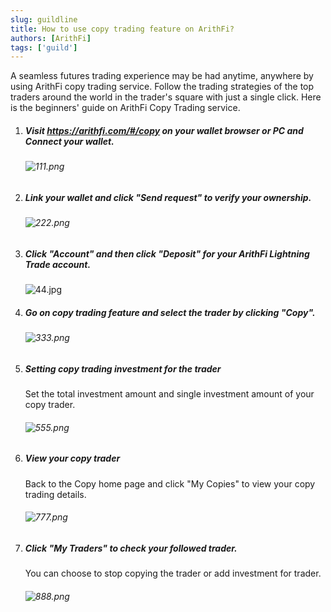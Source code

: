 ```yaml
---
slug: guildline
title: How to use copy trading feature on ArithFi?
authors: [ArithFi]
tags: ['guild']
---
```


A seamless futures trading experience may be had anytime, anywhere by using ArithFi copy trading service. Follow the trading strategies of the top traders around the world in the trader's square with just a single click. Here is the beginners' guide on ArithFi Copy Trading service.

1. ##### Visit https://arithfi.com/#/copy on your wallet browser or PC and Connect your wallet.

   ###### ![111.png](https://bafybeibixmvl5uy7yanoqd24ybpozioj3omynxxvmaqdpjdcs2bpfdph3y.ipfs.nftstorage.link/111.png)

2. ##### Link your wallet and click "Send request" to verify your ownership.

   ###### ![222.png](https://bafybeibixmvl5uy7yanoqd24ybpozioj3omynxxvmaqdpjdcs2bpfdph3y.ipfs.nftstorage.link/222.png)

3. ##### Click "Account" and then click "Deposit" for your ArithFi Lightning Trade account.

   ![44.jpg](https://bafybeibixmvl5uy7yanoqd24ybpozioj3omynxxvmaqdpjdcs2bpfdph3y.ipfs.nftstorage.link/333.png)

4. ##### Go on copy trading feature and select the trader by clicking "Copy".

   ###### ![333.png](https://bafybeibixmvl5uy7yanoqd24ybpozioj3omynxxvmaqdpjdcs2bpfdph3y.ipfs.nftstorage.link/444.png)

5. ##### Setting copy trading investment for the trader

   Set the total investment amount and single investment amount of your copy trader.

   ###### ![555.png](https://bafybeibixmvl5uy7yanoqd24ybpozioj3omynxxvmaqdpjdcs2bpfdph3y.ipfs.nftstorage.link/555.png)

6. ##### View your copy trader

   Back to the Copy home page and click "My Copies" to view your copy trading details.

   ###### ![777.png](https://bafybeibixmvl5uy7yanoqd24ybpozioj3omynxxvmaqdpjdcs2bpfdph3y.ipfs.nftstorage.link/666.png)

7. ##### Click "My Traders" to check your followed trader.

   You can choose to stop copying the trader or add investment for trader.

   ###### ![888.png](https://bafybeibixmvl5uy7yanoqd24ybpozioj3omynxxvmaqdpjdcs2bpfdph3y.ipfs.nftstorage.link/777.png)

   